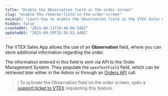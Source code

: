 ```yaml
---
title: "Enable the Observation field in the order screen"
slug: "enable-the-remarks-field-in-the-order-screen"
excerpt: "Learn how to enable the Observation field in the VTEX Sales App order screen to capture additional order information."
hidden: false
createdAt: "2021-08-11T19:48:00.546Z"
updatedAt: "2025-09-29T15:35:52.440Z"
---
```


The VTEX Sales App allows the use of an **Observation** field, where you can store additional information regarding the order.

The information entered in this field is sent via API to the Order Management System. They populate the `openTextField` field, which can be retrieved later either in the Admin or through an [Orders API](https://developers.vtex.com/docs/api-reference/orders-api) call.

>ℹ️ To activate the Observation field on the order screen, open a [support ticket to VTEX](https://help.vtex.com/en/support) requesting this feature.
